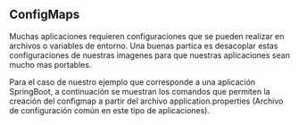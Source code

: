 ## ConfigMaps

Muchas aplicaciones requieren configuraciones que se pueden realizar en archivos o variables de entorno. Una buenas partica es desacoplar estas configuraciones de nuestras imagenes para que nuestras aplicaciones sean mucho mas portables.

Para el caso de nuestro ejemplo que corresponde a una aplicación SpringBoot, a continuación se muestran los comandos que permiten la creación del configmap a partir del archivo application.properties (Archivo de configuración común en este tipo de aplicaciones).

